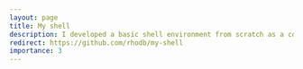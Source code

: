```yaml
---
layout: page
title: My shell
description: I developed a basic shell environment from scratch as a course assignment. The code is in C.
redirect: https://github.com/rhodb/my-shell
importance: 3
---
```


